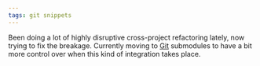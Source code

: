 ```yaml
---
tags: git snippets
---
```


Been doing a lot of highly disruptive cross-project refactoring lately, now trying to fix the breakage. Currently moving to [Git](/wiki/Git) submodules to have a bit more control over when this kind of integration takes place.
